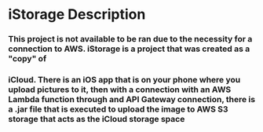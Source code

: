 # iStorage Description
### This project is not available to be ran due to the necessity for a connection to AWS. iStorage is a project that was created as a "copy" of 
### iCloud. There is an iOS app that is on your phone where you upload pictures to it, then with a connection with an AWS Lambda function through and API Gateway connection, there is a .jar file that is executed to upload the image to AWS S3 storage that acts as the iCloud storage space

